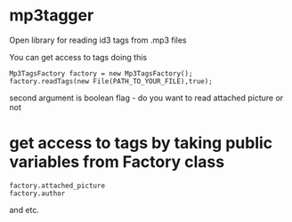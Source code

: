 # mp3tagger
Open library for reading id3 tags from .mp3 files

You can get access to tags doing this

```
Mp3TagsFactory factory = new Mp3TagsFactory();
factory.readTags(new File(PATH_TO_YOUR_FILE),true); 
```
second argument is boolean flag - do you want to read attached picture or not
# get access to tags by taking public variables from Factory class
```
factory.attached_picture
factory.author
```
 and etc.